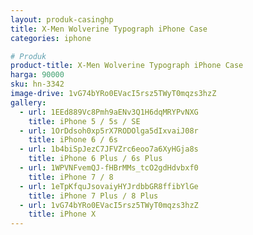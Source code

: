 ```yaml
---
layout: produk-casinghp
title: X-Men Wolverine Typograph iPhone Case
categories: iphone

# Produk
product-title: X-Men Wolverine Typograph iPhone Case
harga: 90000
sku: hn-3342
image-drive: 1vG74bYRo0EVacI5rsz5TWyT0mqzs3hzZ
gallery:
  - url: 1EEd889Vc8Pmh9aENv3Q1H6dqMRYPvNXG
    title: iPhone 5 / 5s / SE
  - url: 1OrDdsoh0xp5rX7RODOlga5dIxvaiJ08r
    title: iPhone 6 / 6s
  - url: 1b4biSpJezC7JFVZrc6eoo7a6XyHGja8s
    title: iPhone 6 Plus / 6s Plus
  - url: 1WPVNFvemQJ-fHBrMMs_tcO2gdHdvbxf0
    title: iPhone 7 / 8
  - url: 1eTpKfquJsovaiyHYJrdbbGR8ffibYlGe
    title: iPhone 7 Plus / 8 Plus
  - url: 1vG74bYRo0EVacI5rsz5TWyT0mqzs3hzZ
    title: iPhone X
---
```

